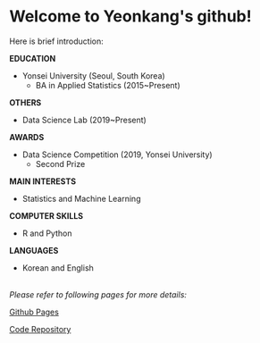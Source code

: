 # Welcome to Yeonkang's github!

Here is brief introduction:

**EDUCATION**
- Yonsei University (Seoul, South Korea)
  - BA in Applied Statistics (2015~Present)

**OTHERS**
- Data Science Lab (2019~Present)

**AWARDS**
- Data Science Competition (2019, Yonsei University)
  - Second Prize

**MAIN INTERESTS**
- Statistics and Machine Learning

**COMPUTER SKILLS**
- R and Python

**LANGUAGES**
- Korean and English


<br>*Please refer to following pages for more details:*

[Github Pages](https://ykkim123.github.io/)

[Code Repository](https://github.com/ykkim123/Data-Science)
